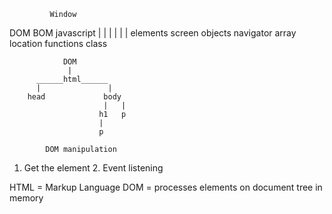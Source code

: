              Window 

DOM            BOM              javascript
 |              |                   |
 |              |                   |
elements        screen            objects
                navigator         array  
                location          functions
                                  class  
                
                DOM
                 |
          ______html______
          |               |
        head             body
                         |   |
                        h1   p
                        |
                        p

            DOM manipulation
1. Get the element        2. Event listening

HTML = Markup Language
DOM = processes elements on document tree in memory